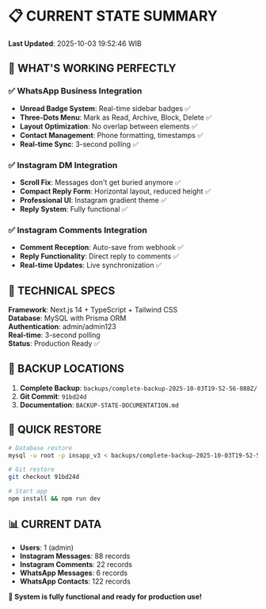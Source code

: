 # 📋 CURRENT STATE SUMMARY
**Last Updated**: 2025-10-03 19:52:46 WIB

## 🎯 WHAT'S WORKING PERFECTLY

### ✅ WhatsApp Business Integration
- **Unread Badge System**: Real-time sidebar badges ✅
- **Three-Dots Menu**: Mark as Read, Archive, Block, Delete ✅
- **Layout Optimization**: No overlap between elements ✅
- **Contact Management**: Phone formatting, timestamps ✅
- **Real-time Sync**: 3-second polling ✅

### ✅ Instagram DM Integration  
- **Scroll Fix**: Messages don't get buried anymore ✅
- **Compact Reply Form**: Horizontal layout, reduced height ✅
- **Professional UI**: Instagram gradient theme ✅
- **Reply System**: Fully functional ✅

### ✅ Instagram Comments Integration
- **Comment Reception**: Auto-save from webhook ✅
- **Reply Functionality**: Direct reply to comments ✅
- **Real-time Updates**: Live synchronization ✅

## 🔧 TECHNICAL SPECS

**Framework**: Next.js 14 + TypeScript + Tailwind CSS  
**Database**: MySQL with Prisma ORM  
**Authentication**: admin/admin123  
**Real-time**: 3-second polling  
**Status**: Production Ready ✅

## 💾 BACKUP LOCATIONS

1. **Complete Backup**: `backups/complete-backup-2025-10-03T19-52-56-088Z/`
2. **Git Commit**: `91bd24d`
3. **Documentation**: `BACKUP-STATE-DOCUMENTATION.md`

## 🚀 QUICK RESTORE

```bash
# Database restore
mysql -u root -p insapp_v3 < backups/complete-backup-2025-10-03T19-52-56-088Z/database-backup.sql

# Git restore  
git checkout 91bd24d

# Start app
npm install && npm run dev
```

## 📊 CURRENT DATA

- **Users**: 1 (admin)
- **Instagram Messages**: 88 records
- **Instagram Comments**: 22 records
- **WhatsApp Messages**: 6 records  
- **WhatsApp Contacts**: 122 records

**🎊 System is fully functional and ready for production use!**
